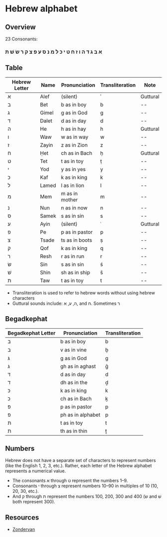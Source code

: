 

# Hebrew alphabet

## Overview

23 Consonants:

### א ב ג ד ה ו ז ח ט י כ ל מ נ ס ע פ צ ק ר שׂ שׁ ת

## Table

| Hebrew Letter | Name | Pronunciation | Transliteration | Note |
| --- | --- | --- | --- |  --- |
| א | Alef | (silent) | ʾ | Guttural |
| ב | Bet | b as in boy | b | -- |
| ג | Gimel | g as in God | g | -- |
| ד | Dalet | d as in day | d | -- |
| ה | He | h as in hay | h | Guttural |
| ו | Waw | w as in way | w | -- |
| ז | Zayin | z as in Zion | z | -- |
| ח | Ḥet | ch as in Bach | ḥ | Guttural |
| ט | Tet | t as in toy | ṭ | -- |
| י | Yod | y as in yes | y | -- |
| כ | Kaf | k as in king | k | -- |
| ל | Lamed | l as in lion | l | -- |
| מ	| Mem | m as in mother | m | -- |
| נ	| Nun | n as in now | n | -- |
| ס | Samek | s as in sin | s | -- |
| ע | Ayin | (silent) | ʿ | Guttural |
| פ | Pe | p as in pastor | p | -- |
| צ | Tsade | ts as in boots | ṣ | -- |
| ק | Qof | k as in king | q | -- |
| ר | Resh | r as in run | r | -- |
| שׂ | Sin | s as in sin | ś | -- |
| שׁ | Shin	| sh as in ship | š | -- |
| ת | Taw | t as in toy | t | -- |

- Transliteration is used to refer to hebrew words without using hebrew characters
- Guttural sounds include: ה, ע, א, and ח. Sometimes ר

## Begadkephat

| Begadkephat Letter  | Pronunciation  | Transliteration |
| --- | --- | --- |
| בּ  | b as in boy  | b |
| ב  | v as in vine  | b̠ |
| גּ  | g as in God  | g |
| ג  | gh as in aghast  | ḡ |
| דּ  | d as in day  | d |
| ד  | dh as in the  | ḏ |
| כּ  | k as in king  | k |
| כ  | ch as in Bach  | ḵ |
| פּ  | p as in pastor  | p |
| פ  | ph as in alphabet  | p |
| תּ  | t as in toy  | t |
| ת  | th as in thin  | ṯ |

## Numbers

Hebrew does not have a separate set of characters to represent numbers (like the English 1, 2, 3, etc.). Rather, each letter of the Hebrew alphabet represents a numerical value. 

- The consonants א through ט  represent the numbers 1–9. 
- Consonants י through צ represent numbers 10–90 in multiples of 10 (10, 20, 30, etc.). 
- And ק  through ת represent the numbers 100, 200, 300 and 400 (שׂ and שׁ both represent 300).

## Resources

- [Zondervan](https://zondervanacademic.com/blog/introduction-hebrew-alphabet)